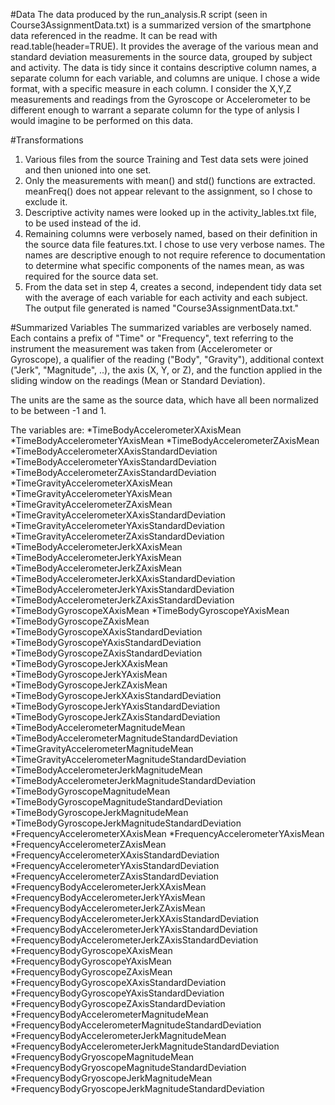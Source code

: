 #Data
The data produced by the run_analysis.R script (seen in Course3AssignmentData.txt) is a summarized version of the smartphone data referenced in the readme.  It can be read with read.table(header=TRUE). It provides the average of the various mean and standard deviation measurements in the source data, grouped by subject and activity.  The data is tidy since it contains descriptive column names, a separate column for each variable, and columns are unique.  I chose a wide format, with a specific measure in each column.  I consider the X,Y,Z measurements and readings from the Gyroscope or Accelerometer to be different enough to warrant a separate column for the type of anlysis I would imagine to be performed on this data.  

#Transformations
1. Various files from the source Training and Test data sets were joined and then unioned into one set.   
2. Only the measurements with mean() and std() functions are extracted.  meanFreq() does not appear relevant to the assignment, so I chose to exclude it.
3. Descriptive activity names were looked up in the activity_lables.txt file, to be used instead of the id.  
4. Remaining columns were verbosely named, based on their definition in the source data file features.txt.  I chose to use very verbose names.  The names are descriptive enough to not require reference to documentation to determine what specific components of the names mean, as was required for the source data set.
5. From the data set in step 4, creates a second, independent tidy data set with the average of each variable for each activity and each subject. The output file generated is named "Course3AssignmentData.txt."

#Summarized Variables
The summarized variables are verbosely named.  Each contains a prefix of "Time" or "Frequency", text referring to the instrument the measurement was taken from (Accelerometer or Gyroscope), a qualifier of the reading ("Body", "Gravity"), additional context ("Jerk", "Magnitude", ..), the axis (X, Y, or Z), and the function applied in the sliding window on the readings (Mean or Standard Deviation).  

The units are the same as the source data, which have all been normalized to be between -1 and 1. 

The variables are:
*TimeBodyAccelerometerXAxisMean
*TimeBodyAccelerometerYAxisMean
*TimeBodyAccelerometerZAxisMean
*TimeBodyAccelerometerXAxisStandardDeviation
*TimeBodyAccelerometerYAxisStandardDeviation
*TimeBodyAccelerometerZAxisStandardDeviation
*TimeGravityAccelerometerXAxisMean
*TimeGravityAccelerometerYAxisMean
*TimeGravityAccelerometerZAxisMean
*TimeGravityAccelerometerXAxisStandardDeviation
*TimeGravityAccelerometerYAxisStandardDeviation
*TimeGravityAccelerometerZAxisStandardDeviation
*TimeBodyAccelerometerJerkXAxisMean
*TimeBodyAccelerometerJerkYAxisMean
*TimeBodyAccelerometerJerkZAxisMean
*TimeBodyAccelerometerJerkXAxisStandardDeviation
*TimeBodyAccelerometerJerkYAxisStandardDeviation
*TimeBodyAccelerometerJerkZAxisStandardDeviation
*TimeBodyGyroscopeXAxisMean
*TimeBodyGyroscopeYAxisMean
*TimeBodyGyroscopeZAxisMean
*TimeBodyGyroscopeXAxisStandardDeviation
*TimeBodyGyroscopeYAxisStandardDeviation
*TimeBodyGyroscopeZAxisStandardDeviation
*TimeBodyGyroscopeJerkXAxisMean
*TimeBodyGyroscopeJerkYAxisMean
*TimeBodyGyroscopeJerkZAxisMean
*TimeBodyGyroscopeJerkXAxisStandardDeviation
*TimeBodyGyroscopeJerkYAxisStandardDeviation
*TimeBodyGyroscopeJerkZAxisStandardDeviation
*TimeBodyAccelerometerMagnitudeMean
*TimeBodyAccelerometerMagnitudeStandardDeviation
*TimeGravityAccelerometerMagnitudeMean
*TimeGravityAccelerometerMagnitudeStandardDeviation
*TimeBodyAccelerometerJerkMagnitudeMean
*TimeBodyAccelerometerJerkMagnitudeStandardDeviation
*TimeBodyGyroscopeMagnitudeMean
*TimeBodyGyroscopeMagnitudeStandardDeviation
*TimeBodyGyroscopeJerkMagnitudeMean
*TimeBodyGyroscopeJerkMagnitudeStandardDeviation
*FrequencyAccelerometerXAxisMean
*FrequencyAccelerometerYAxisMean
*FrequencyAccelerometerZAxisMean
*FrequencyAccelerometerXAxisStandardDeviation
*FrequencyAccelerometerYAxisStandardDeviation
*FrequencyAccelerometerZAxisStandardDeviation
*FrequencyBodyAccelerometerJerkXAxisMean
*FrequencyBodyAccelerometerJerkYAxisMean
*FrequencyBodyAccelerometerJerkZAxisMean
*FrequencyBodyAccelerometerJerkXAxisStandardDeviation
*FrequencyBodyAccelerometerJerkYAxisStandardDeviation
*FrequencyBodyAccelerometerJerkZAxisStandardDeviation
*FrequencyBodyGyroscopeXAxisMean
*FrequencyBodyGyroscopeYAxisMean
*FrequencyBodyGyroscopeZAxisMean
*FrequencyBodyGyroscopeXAxisStandardDeviation
*FrequencyBodyGyroscopeYAxisStandardDeviation
*FrequencyBodyGyroscopeZAxisStandardDeviation
*FrequencyBodyAccelerometerMagnitudeMean
*FrequencyBodyAccelerometerMagnitudeStandardDeviation
*FrequencyBodyAccelerometerJerkMagnitudeMean
*FrequencyBodyAccelerometerJerkMagnitudeStandardDeviation
*FrequencyBodyGryoscopeMagnitudeMean
*FrequencyBodyGryoscopeMagnitudeStandardDeviation
*FrequencyBodyGryoscopeJerkMagnitudeMean
*FrequencyBodyGryoscopeJerkMagnitudeStandardDeviation


